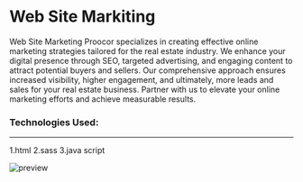 # Web Site Markiting

Web Site Marketing Proocor specializes in creating effective online marketing strategies tailored for the real estate industry. We enhance your digital presence through SEO, targeted advertising, and engaging content to attract potential buyers and sellers. Our comprehensive approach ensures increased visibility, higher engagement, and ultimately, more leads and sales for your real estate business. Partner with us to elevate your online marketing efforts and achieve measurable results.


### Technologies Used:

---

1.html
2.sass
3.java script



![preview](https://res.cloudinary.com/dsj56djsq/image/upload/v1716039989/Images%20of%20my%20Projects/Ui/web_site_markiting_nirdsj.png)
